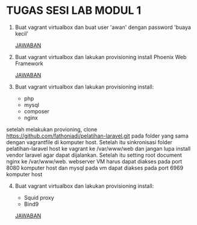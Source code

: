 # TUGAS SESI LAB MODUL 1

1. Buat vagrant virtualbox dan buat user 'awan' dengan password 'buaya kecil'
     
     [JAWABAN](https://github.com/rahajengdwi/CLoud2018/blob/master/Vagrant/1.md)
2. Buat vagrant virtualbox dan lakukan provisioning install Phoenix Web Framework

     [JAWABAN](https://github.com/rahajengdwi/CLoud2018/blob/master/Vagrant/2.md)
3. Buat vagrant virtualbox dan lakukan provisioning install:
     - php
     - mysql
     - composer
     - nginx

setelah melakukan provioning, clone https://github.com/fathoniadi/pelatihan-laravel.git pada folder yang sama dengan vagrantfile di komputer host. Setelah itu sinkronisasi folder pelatihan-laravel host ke vagrant ke /var/www/web dan jangan lupa install vendor laravel agar dapat dijalankan. Setelah itu setting root document nginx ke /var/www/web. webserver VM harus dapat diakses pada port 8080 komputer host dan mysql pada vm dapat diakses pada port 6969 komputer host
     
4. Buat vagrant virtualbox dan lakukan provisioning install:
      - Squid proxy
      - Bind9
 
      [JAWABAN](https://github.com/rahajengdwi/CLoud2018/blob/master/Vagrant/4.md)
